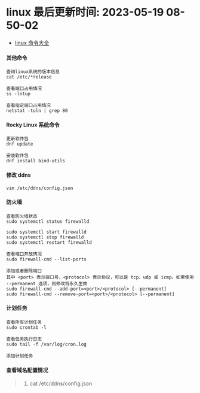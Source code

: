 <!--
 * @Description:
 * @Author: panrui
 * @Date: 2023-05-13 11:32:31
 * @LastEditTime: 2023-05-19 08:50:02
 * @LastEditors: panrui
 * 不忘初心,不负梦想
-->

# linux 最后更新时间: 2023-05-19 08-50-02

- [linux 命令大全](https://www.linuxcool.com/)

#### 其他命令

```
查询linux系统的版本信息
cat /etc/*release

查看端口占用情况
ss -lntup

查看指定端口占用情况
netstat -tuln | grep 80
```

#### Rocky Linux 系统命令

```
更新软件包
dnf update

安装软件包
dnf install bind-utils
```

#### 修改 ddns

```
vim /etc/ddns/config.json
```

#### 防火墙

```
查看防火墙状态
sudo systemctl status firewalld

sudo systemctl start firewalld
sudo systemctl stop firewalld
sudo systemctl restart firewalld

查看端口开放情况
sudo firewall-cmd --list-ports

添加或者删除端口
其中 <port> 表示端口号，<protocol> 表示协议，可以是 tcp、udp 或 icmp。如果使用 --permanent 选项，则修改将永久生效
sudo firewall-cmd --add-port=<port>/<protocol> [--permanent]
sudo firewall-cmd --remove-port=<port>/<protocol> [--permanent]

```

#### 计划任务

```
查看所有计划任务
sudo crontab -l

查看任务执行日志
sudo tail -f /var/log/cron.log

添加计划任务
```

#### 查看域名配置情况

> 1. cat /etc/ddns/config.json

